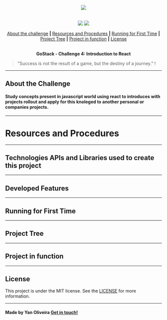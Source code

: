 <p align="center">
  <img src="https://skylab.rocketseat.com.br/api/files/1561993774891.svg",>
  <br />
  <br />
  <br />
  <img src="https://img.shields.io/badge/made%20by-SkullDarth-lightgrey">
  <img src="https://img.shields.io/github/license/SkullDarth/bootcamp-gostack-challenge-03?logoColor=MIT">

  <!-- Indice personalizado -->
  <p align="center">
      <a href="#about-the-challenge">About the challenge</a> 
      <strong>|</strong>
      <a href="#resources-and-procedures">Resources and Procedures</a> 
      <strong>|</strong>
      <a href="#running-for-first-time">Running for First Time</a>
      <strong>|</strong>
      <a href="#project-tree">Project Tree</a>
      <strong>|</strong>
      <a href="#project-in-function">Project in function</a>
      <strong>|</strong>
      <a href="#license">License</a>
      <br />
      <br />
      <p align="center"> <strong>GoStack - Challenge 4: Introduction to React</strong></p>
   </p>

</p>

  > "Success is not the result of a game, but the destiny of a journey." !

---
## **About the Challenge**
#### **Study concepts present in javascript world using react to introduces with projects rollout and apply for this knoleged to another personal or companies projects.**
---
# Resources and Procedures
---
## Technologies APIs and Libraries used to create this project
---
## Developed Features
---
## Running for First Time
---
## Project Tree
---
## Project in function
---
## License
This project is under the MIT license. See the [LICENSE](./LICENSE) for more information.

---

#### Made by Yan Oliveira [Get in touch!](https://www.linkedin.com/in/yan-brito/)

<!-- Hiperlinks structure to base -->
<!-- Just refer the link using this sintax: "[challenger 02][challenge02]" -->
[challenge02]: https://github.com/SkullDarth/bootcamp-gostack-challenge-02


